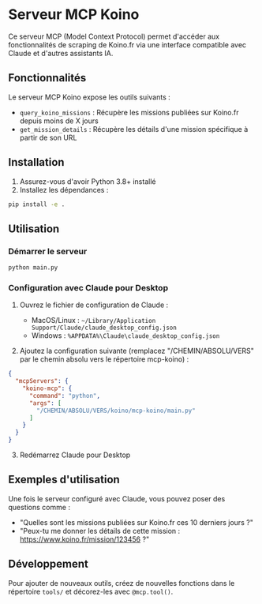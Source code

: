 # Serveur MCP Koino

Ce serveur MCP (Model Context Protocol) permet d'accéder aux fonctionnalités de scraping de Koino.fr via une interface compatible avec Claude et d'autres assistants IA.

## Fonctionnalités

Le serveur MCP Koino expose les outils suivants :

- `query_koino_missions` : Récupère les missions publiées sur Koino.fr depuis moins de X jours
- `get_mission_details` : Récupère les détails d'une mission spécifique à partir de son URL

## Installation

1. Assurez-vous d'avoir Python 3.8+ installé
2. Installez les dépendances :

```bash
pip install -e .
```

## Utilisation

### Démarrer le serveur

```bash
python main.py
```

### Configuration avec Claude pour Desktop

1. Ouvrez le fichier de configuration de Claude :
   - MacOS/Linux : `~/Library/Application Support/Claude/claude_desktop_config.json`
   - Windows : `%APPDATA%\Claude\claude_desktop_config.json`

2. Ajoutez la configuration suivante (remplacez "/CHEMIN/ABSOLU/VERS" par le chemin absolu vers le répertoire mcp-koino) :

```json
{
  "mcpServers": {
    "koino-mcp": {
      "command": "python",
      "args": [
        "/CHEMIN/ABSOLU/VERS/koino/mcp-koino/main.py"
      ]
    }
  }
}
```

3. Redémarrez Claude pour Desktop

## Exemples d'utilisation

Une fois le serveur configuré avec Claude, vous pouvez poser des questions comme :

- "Quelles sont les missions publiées sur Koino.fr ces 10 derniers jours ?"
- "Peux-tu me donner les détails de cette mission : https://www.koino.fr/mission/123456 ?"

## Développement

Pour ajouter de nouveaux outils, créez de nouvelles fonctions dans le répertoire `tools/` et décorez-les avec `@mcp.tool()`.
